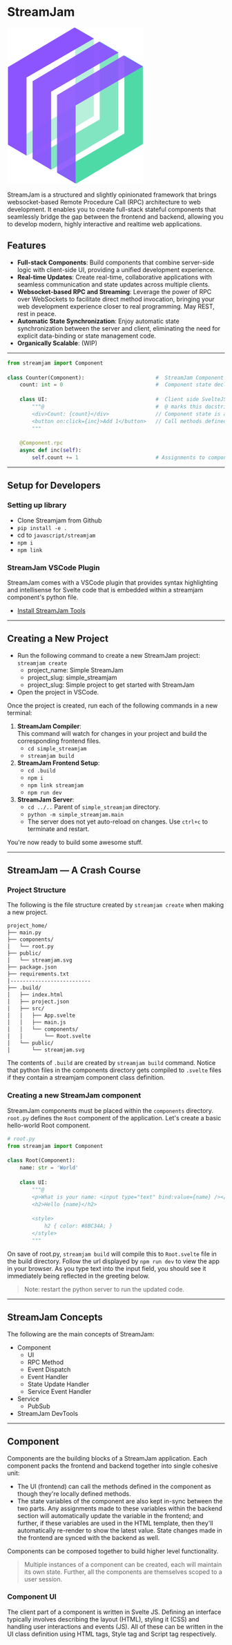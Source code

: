 # StreamJam

![StreamJam Logo](docs/streamjam.svg)

StreamJam is a structured and slightly opinionated framework that brings websocket-based 
Remote Procedure Call (RPC) architecture to web development. It enables you to create full-stack 
stateful components that seamlessly bridge the gap between the frontend and backend, allowing you 
to develop modern, highly interactive and realtime web applications.

## Features

- **Full-stack Components**: Build components that combine server-side logic with client-side UI, providing a unified development experience.
- **Real-time Updates**: Create real-time, collaborative applications with seamless communication and state updates across multiple clients.
- **Websocket-based RPC and Streaming**: Leverage the power of RPC over WebSockets to facilitate direct method invocation, bringing your web development experience closer to real programming. May REST, rest in peace.
- **Automatic State Synchronization**: Enjoy automatic state synchronization between the server and client, eliminating the need for explicit data-binding or state management code.
- **Organically Scalable**: (WIP)

---
```python
from streamjam import Component

class Counter(Component):                       #  StreamJam Component definition.
    count: int = 0                              #  Component state declaration.

    class UI:                                   #  Client side SvelteJS code embedded within Python.
        """@                                    #  @ marks this docstring as Svelte code.
        <div>Count: {count}</div>               // Component state is available to use here directly.
        <button on:click={inc}>Add 1</button>   // Call methods defined as RPC for event handling and more.
        """

    @Component.rpc
    async def inc(self):
        self.count += 1                         # Assignments to component state are auto-synced with the client.
```
---

## Setup for Developers

### Setting up library
- Clone Streamjam from Github
- `pip install -e .`
- cd to `javascript/streamjam`
- `npm i`
- `npm link`

### StreamJam VSCode Plugin
StreamJam comes with a VSCode plugin that provides syntax highlighting and intellisense for
Svelte code that is embedded within a streamjam component's python file.

- [Install StreamJam Tools](https://marketplace.visualstudio.com/items?itemName=Creativesands.streamjam-tools)

---

## Creating a New Project
- Run the following command to create a new StreamJam project:  
`streamjam create`
  - project_name: Simple StreamJam
  - project_slug: simple_streamjam
  - project_slug: Simple project to get started with StreamJam
- Open the project in VSCode.

Once the project is created, run each of the following commands in a new terminal:
1. **StreamJam Compiler**:    
   This command will watch for changes in your project and build the corresponding frontend files.
   - `cd simple_streamjam`
   - `streamjam build`
2. **StreamJam Frontend Setup**: 
   - `cd .build`
   - `npm i`
   - `npm link streamjam`
   - `npm run dev`
3. **StreamJam Server**:
   - `cd ../..` Parent of `simple_streamjam` directory.
   - `python -m simple_streamjam.main`
   - The server does not yet auto-reload on changes. Use `ctrl+c` to terminate and restart.

You're now ready to build some awesome stuff.

---

## StreamJam — A Crash Course

### Project Structure

The following is the file structure created by `streamjam create` when making a new project.

```text
project_home/
├── main.py
├── components/
│   └── root.py
├── public/
│   └── streamjam.svg
├── package.json
├── requirements.txt
│--------------------------
├── .build/
│   ├── index.html
│   ├── project.json
│   ├── src/
│   │   ├── App.svelte
│   │   ├── main.js
│   │   └── components/
│   │       └── Root.svelte
│   └── public/
│       └── streamjam.svg
```

The contents of `.build` are created by `streamjam build` command. Notice that python files in 
the components directory gets compiled to `.svelte` files if they contain a streamjam component 
class definition. 


### Creating a new StreamJam component

StreamJam components must be placed within the `components` directory. `root.py` defines the `Root` 
component of the application. Let's create a basic hello-world Root component.

```python
# root.py
from streamjam import Component

class Root(Component):
    name: str = 'World'

    class UI:
        """@
        <p>What is your name: <input type="text" bind:value={name} /></p>
        <h2>Hello {name}</h2>
        
        <style>
            h2 { color: #8BC34A; }
        </style>
        """
```

On save of root.py, `streamjam build` will compile this to `Root.svelte` file in the build directory.
Follow the url displayed by `npm run dev` to view the app in your browser. As you type text into the
input field, you should see it immediately being reflected in the greeting below.

> Note: restart the python server to run the updated code.

---

## StreamJam Concepts

The following are the main concepts of StreamJam:
- Component
  - UI
  - RPC Method
  - Event Dispatch
  - Event Handler
  - State Update Handler
  - Service Event Handler
- Service
  - PubSub
- StreamJam DevTools

---

## Component

Components are the building blocks of a StreamJam application. Each component
packs the frontend and backend together into single cohesive unit: 
- The UI (frontend) can call the methods defined in the component as though 
  they're locally defined methods.
- The state variables of the component are also kept in-sync between the two parts.
  Any assignments made to these variables within the backend section will automatically
  update the variable in the frontend; and further, if these variables are used in the 
  HTML template, then they'll automatically re-render to show the latest value. 
  State changes made in the frontend are synced with the backend as well. 

Components can be composed together to build higher level functionality. 

> Multiple instances of a component can be created, each will maintain its own state. 
> Further, all the components are themselves scoped to a user session. 

### Component UI

The client part of a component is written in Svelte JS. Defining an interface typically involves
describing the layout (HTML), styling it (CSS) and handling user interactions and events (JS). 
All of these can be written in the UI class definition using HTML tags, Style tag and Script tag respectively.    
